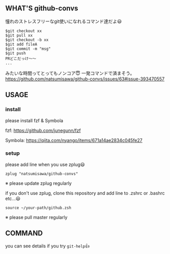 ## WHAT'S github-convs
憧れのストレスフリーなgit使いになれるコマンド達だよ😃

```
$git checkout xx
$git pull xx
$git checkout -b xx
$git add fileA
$git commit -m "msg"
$git push
PRどこだっけ〜〜
...
```
みたいな時間ってとってもノンコア😇
一発コマンドで済まそう。
https://github.com/natsumisawa/github-convs/issues/63#issue-393470557

## USAGE
### install
please install fzf & Symbola

fzf: https://github.com/junegunn/fzf

Symbola: https://qiita.com/nyango/items/671a14ae2834c045fe27

### setup
please add line when you use zplug😃
```.zshrc
zplug "natsumisawa/github-convs"
```

※ please update zplug regularly

if you don't use zplug, clone this repository and
add line to .zshrc or .bashrc etc...😃
```
source ~/your-path/github.zsh
```

※ please pull master regularly

## COMMAND
you can see details if you try `git-help`👍
